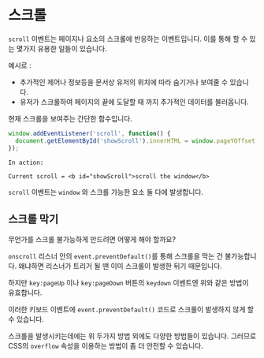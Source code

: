 # 스크롤

`scroll` 이벤트는 페이지나 요소의 스크롤에 반응하는 이벤트입니다. 이를 통해 할 수 있는 몇가지 유용한 일들이 있습니다.

예시로 : 
- 추가적인 제어나 정보등을 문서상 유저의 위치에 따라 숨기거나 보여줄 수 있습니다.
- 유저가 스크롤하여 페이지의 끝에 도달할 때 까지 추가적인 데이터를 불러옵니다.

현재 스크롤을 보여주는 간단한 함수입니다.

```js autorun
window.addEventListener('scroll', function() {
  document.getElementById('showScroll').innerHTML = window.pageYOffset + 'px';
});
```

```online
In action:

Current scroll = <b id="showScroll">scroll the window</b>
```

`scroll` 이벤트는 `window` 와 스크롤 가능한 요소 둘 다에 발생합니다.

## 스크롤 막기

무언가를 스크롤 불가능하게 만드려면 어떻게 해야 할까요?

`onscroll` 리스너 안의 `event.preventDefault()`를 통해 스크롤을 막는 건 불가능합니다. 왜냐하면 리스너가 트리거 될 땐 이미 스크롤이 발생한 뒤기 때문입니다.

하지만 `key:pageUp` 이나 `key:pageDown` 버튼의 `keydown` 이벤트엔 위와 같은 방법이 유효합니다. 

이러한 키보드 이벤트에 `event.preventDefault()` 코드로 스크롤이 발생하지 않게 할 수 있습니다.

스크롤을 발생시키는데에는 위 두가지 방법 외에도 다양한 방법들이 있습니다.
그러므로 CSS의 `overflow` 속성을 이용하는 방법이 좀 더 안전할 수 있습니다.
